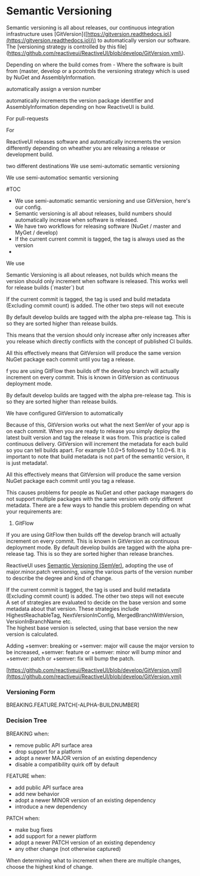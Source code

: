 # Semantic Versioning

Semantic versioning is all about releases, our continuous integration infrastructure uses \[GitVersion\]\([https://gitversion.readthedocs.io\](https://gitversion.readthedocs.io\)\) to automatically version our software. The \[versioning strategy is controlled by this file\]\(https://github.com/reactiveui/ReactiveUI/blob/develop/GitVersion.yml\).



 Depending on where the build comes from - Where the software is built from \(master, develop or a pcontrols the versioning strategy which is used by NuGet and AssemblyInformation.

automatically assign a version number

automatically increments the  version package identifier and AssemblyInformation depending on how ReactiveUI is build.

For pull-requests

For

ReactiveUI releases software and automatically increments the version differently depending on wheather you are releasing a release or development build.

two different destinations We use semi-automatic semantic versioning

We use semi-automatioc semantic versioning

\#TOC

* We use semi-automatic semantic versioning and use GitVersion, here's our config.
* Semantic versioning is all about releases, build numbers should automatically increase when software is released. 
* We have two workflows for releasing software \(NuGet / master and MyGet / develop\)
* If the current current commit is tagged, the tag is always used as the version
* 
We use

Semantic Versioning is all about releases, not builds which means the version should only increment when software is released. This works well for release builds \(\`master\`\) but

If the current commit is tagged, the tag is used and build metadata \(Excluding commit count\) is added. The other two steps will not execute

By default develop builds are tagged with the alpha pre-release tag. This is so they are sorted higher than release builds.

This means that the version should only increase after only increases after you release which directly conflicts with the concept of published CI builds.

All this effectively means that GitVersion will produce the same version NuGet package each commit until you tag a release.

f you are using GitFlow then builds off the develop branch will actually increment on every commit. This is known in GitVersion as continuous deployment mode.

By default develop builds are tagged with the alpha pre-release tag. This is so they are sorted higher than release builds.

We have configured GitVersion to automatically

Because of this, GitVersion works out what the next SemVer of your app is on each commit. When you are ready to release you simply deploy the latest built version and tag the release it was from. This practice is called continuous delivery. GitVersion will increment the metadata for each build so you can tell builds apart. For example 1.0.0+5 followed by 1.0.0+6. It is important to note that build metadata is not part of the semantic version, it is just metadata!.

All this effectively means that GitVersion will produce the same version NuGet package each commit until you tag a release.

This causes problems for people as NuGet and other package managers do not support multiple packages with the same version with only different metadata. There are a few ways to handle this problem depending on what your requirements are:

1. GitFlow

If you are using GitFlow then builds off the develop branch will actually increment on every commit. This is known in GitVersion as continuous deployment mode. By default develop builds are tagged with the alpha pre-release tag. This is so they are sorted higher than release branches.

ReactiveUI uses [Semantic Versioning \(SemVer\)](http://semver.org/), adopting the use of major.minor.patch versioning, using the various parts of the version number to describe the degree and kind of change.

If the current commit is tagged, the tag is used and build metadata \(Excluding commit count\) is added. The other two steps will not execute  
A set of strategies are evaluated to decide on the base version and some metadata about that version. These strategies include HighestReachableTag, NextVersionInConfig, MergedBranchWithVersion, VersionInBranchName etc.  
The highest base version is selected, using that base version the new version is calculated.

Adding +semver: breaking or +semver: major will cause the major version to be increased,  +semver: feature or +semver: minor will bump minor and +semver: patch or +semver: fix will bump the patch.

[https://github.com/reactiveui/ReactiveUI/blob/develop/GitVersion.yml](https://github.com/reactiveui/ReactiveUI/blob/develop/GitVersion.yml)

### Versioning Form

BREAKING.FEATURE.PATCH\[-ALPHA-BUILDNUMBER\]

### Decision Tree

BREAKING when:

* remove public API surface area
* drop support for a platform
* adopt a newer MAJOR version of an existing dependency 
* disable a compatibility quirk off by default

FEATURE when:

* add public API surface area 
* add new behavior
* adopt a newer MINOR version of an existing dependency
* introduce a new dependency 

PATCH when:

* make bug fixes
* add support for a newer platform
* adopt a newer PATCH version of an existing dependency
* any other change \(not otherwise captured\)

When determining what to increment when there are multiple changes, choose the highest kind of change.

